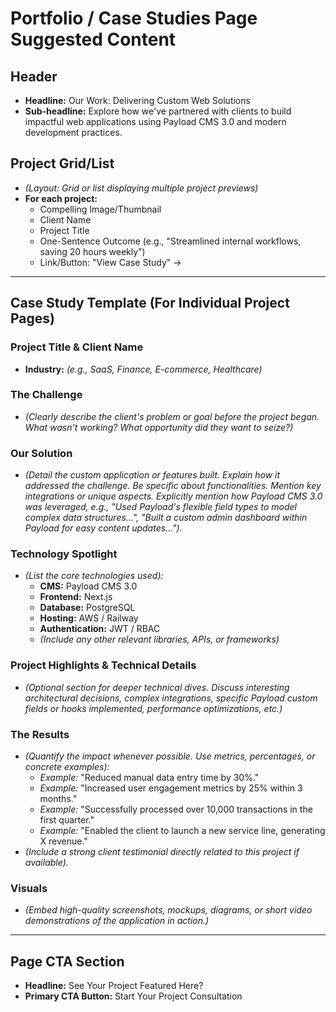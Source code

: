 # Portfolio / Case Studies Page Suggested Content

## Header

- **Headline:** Our Work: Delivering Custom Web Solutions
- **Sub-headline:** Explore how we've partnered with clients to build impactful web applications using Payload CMS 3.0 and modern development practices.

## Project Grid/List

- _(Layout: Grid or list displaying multiple project previews)_
- **For each project:**
  - Compelling Image/Thumbnail
  - Client Name
  - Project Title
  - One-Sentence Outcome (e.g., "Streamlined internal workflows, saving 20 hours weekly")
  - Link/Button: "View Case Study" →

---

## Case Study Template (For Individual Project Pages)

### Project Title & Client Name

- **Industry:** _(e.g., SaaS, Finance, E-commerce, Healthcare)_

### The Challenge

- _(Clearly describe the client's problem or goal before the project began. What wasn't working? What opportunity did they want to seize?)_

### Our Solution

- *(Detail the custom application or features built. Explain *how* it addressed the challenge. Be specific about functionalities. Mention key integrations or unique aspects. Explicitly mention how Payload CMS 3.0 was leveraged, e.g., "Used Payload's flexible field types to model complex data structures...", "Built a custom admin dashboard within Payload for easy content updates...").*

### Technology Spotlight

- _(List the core technologies used):_
  - **CMS:** Payload CMS 3.0
  - **Frontend:** Next.js
  - **Database:** PostgreSQL
  - **Hosting:** AWS / Railway
  - **Authentication:** JWT / RBAC
  - _(Include any other relevant libraries, APIs, or frameworks)_

### Project Highlights & Technical Details

- _(Optional section for deeper technical dives. Discuss interesting architectural decisions, complex integrations, specific Payload custom fields or hooks implemented, performance optimizations, etc.)_

### The Results

- _(Quantify the impact whenever possible. Use metrics, percentages, or concrete examples):_
  - _Example:_ "Reduced manual data entry time by 30%."
  - _Example:_ "Increased user engagement metrics by 25% within 3 months."
  - _Example:_ "Successfully processed over 10,000 transactions in the first quarter."
  - _Example:_ "Enabled the client to launch a new service line, generating X revenue."
- _(Include a strong client testimonial directly related to this project if available)._

### Visuals

- _(Embed high-quality screenshots, mockups, diagrams, or short video demonstrations of the application in action.)_

---

## Page CTA Section

- **Headline:** See Your Project Featured Here?
- **Primary CTA Button:** Start Your Project Consultation
